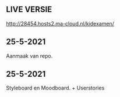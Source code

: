 ## LIVE VERSIE
http://28454.hosts2.ma-cloud.nl/kidexamen/

## 25-5-2021
Aanmaak van repo.

## 25-5-2021
Styleboard en Moodboard. + Userstories
